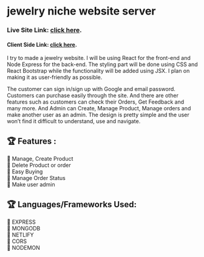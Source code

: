 # jewelry niche website server

### Live Site Link: [click here](https://jewelry-f9736.web.app/).

#### Client Side Link: [click here](https://github.com/softtscoder/pandora).

I try to made a jewelry website. I will be using React for the front-end and Node Express for the back-end. The styling part will be done using CSS and React Bootstrap while the functionality will be added using JSX. I plan on making it as user-friendly as possible.

The customer can sign in/sign up with Google and email password. Customers can purchase easily through the site. And there are other features such as customers can check their Orders, Get Feedback and many more. And Admin can Create, Manage Product, Manage orders and make another user as an admin. The design is pretty simple and the user won’t find it difficult to understand, use and navigate.

## 🏆 Features :

📘 Manage, Create Product <br/>
📘 Delete Product or order <br/>
📘 Easy Buying <br/>
📘 Manage Order Status <br/>
📘 Make user admin <br/>

## 🏆 Languages/Frameworks Used:

🍧 EXPRESS <br/>
🍧 MONGODB <br/>
🍧 NETLIFY <br/>
🍧 CORS <br/>
🍧 NODEMON <br/>
